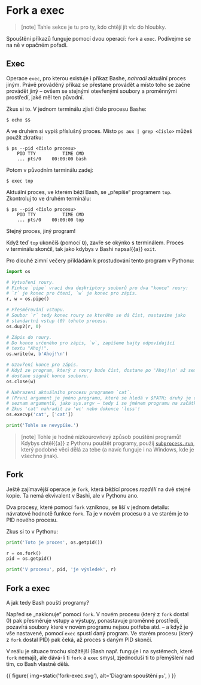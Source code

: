 # Fork a exec

> [note]
> Tahle sekce je tu pro ty, kdo chtějí jít víc do hloubky.

Spouštění příkazů funguje pomocí dvou operací: `fork` a `exec`.
Podívejme se na ně v opačném pořadí.

## Exec

Operace `exec`, pro kterou existuje i příkaz Bashe, *nahradí* aktuální
proces jiným.
Právě prováděný příkaz se přestane provádět a místo toho se začne provádět
jiný – ovšem se stejnými otevřenými soubory a proměnnými prostředí, jaké
měl ten původní.

Zkus si to. V jednom terminálu zjisti číslo procesu Bashe:

```console
$ echo $$
```

A ve druhém si vypiš příslušný proces.
Místo `ps aux | grep <číslo>` můžeš použít zkratku:

```console
$ ps --pid <číslo procesu>
    PID TTY          TIME CMD
    ... pts/0    00:00:00 bash
```

Potom v původním terminálu zadej:

```console
$ exec top
```

Aktuální proces, ve kterém běží Bash, se „přepíše“ programem `top`.
Zkontroluj to ve druhém terminálu:

```console
$ ps --pid <číslo procesu>
    PID TTY          TIME CMD
    ... pts/0    00:00:00 top
```

Stejný proces, jiný program!

Když teď `top` ukončíš (pomocí <kbd>Q</kbd>), zavře se okýnko s terminálem.
Proces v terminálu skončil, tak jako kdybys v Bashi napsal{{a}} `exit`.

Pro dlouhé zimní večery přikládám k prostudování tento program v Pythonu:

```python
import os

# Vytvoření roury.
# Finkce `pipe` vrací dva deskriptory souborů pro dva "konce" roury:
# `r` je konec pro čtení, `w` je konec pro zápis.
r, w = os.pipe()

# Přesměrování vstupu.
# Soubor `r` tedy konec roury ze kterého se dá číst, nastavíme jako
# standartní vstup (0) tohoto procesu.
os.dup2(r, 0)

# Zápis do roury.
# Do konce určeného pro zápis, `w`, zapíšeme bajty odpovídající
# textu "Ahoj!".
os.write(w, b'Ahoj!\n')

# Uzavření konce pro zápis.
# Když ze program, který z roury bude číst, dostane po 'Ahoj!\n' až sem,
# dostane signál konce souboru.
os.close(w)

# Nahrazení aktuálního procesu programem `cat`.
# (První argument je jméno programu, které se hledá v $PATH; druhý je celý
# seznam argumentů, jako sys.argv – tedy i se jménem programu na začátku.)
# Zkus 'cat' nahradit za 'wc' nebo dokonce 'less'!
os.execvp('cat', ['cat'])

print('Tohle se nevypíše.')
```

> [note]
> Tohle je hodně nízkoúrovňový způsob pouštění programů!
> Kdybys chtěl{{a}} z Pythonu pouštět programy, použij
> [`subprocess.run`](https://docs.python.org/3/library/subprocess.html#subprocess.run),
> který podobné věci dělá za tebe (a navíc funguje i na Windows,
> kde je všechno jinak).


## Fork

Ještě zajímavější operace je `fork`, která běžící proces *rozdělí* na
dvě stejné kopie.
Ta nemá ekvivalent v Bashi, ale v Pythonu ano.

Dva procesy, které pomocí `fork` vzniknou, se liší v jednom detailu:
návratové hodnotě funkce `fork`.
Ta je v novém procesu `0` a ve starém je to PID nového procesu.

Zkus si to v Pythonu:

```python
print('Toto je proces', os.getpid())

r = os.fork()
pid = os.getpid()

print('V procesu', pid, 'je výsledek', r)
```


## Fork a exec

A jak tedy Bash pouští programy?

Napřed se „naklonuje“ pomocí `fork`.
V novém procesu (který z `fork` dostal 0) pak přesměruje vstupy a výstupy,
ponastavuje proměnné prostředí, pozavírá soubory které v novém programu nejsou
potřeba atd. – a když je vše nastavené, pomocí `exec` spustí daný program.
Ve starém procesu (který z `fork` dostal PID) pak čeká, až proces s daným
PID skončí.

V reálu je situace trochu složitější (Bash např. funguje i na systémech, které
`fork` nemají), ale dává-li ti `fork` a `exec` smysl, zjednoduší ti to
přemýšlení nad tím, co Bash vlastně dělá.


  {{ figure(
    img=static('fork-exec.svg'),
    alt='Diagram spouštění `ps`',
  ) }}

